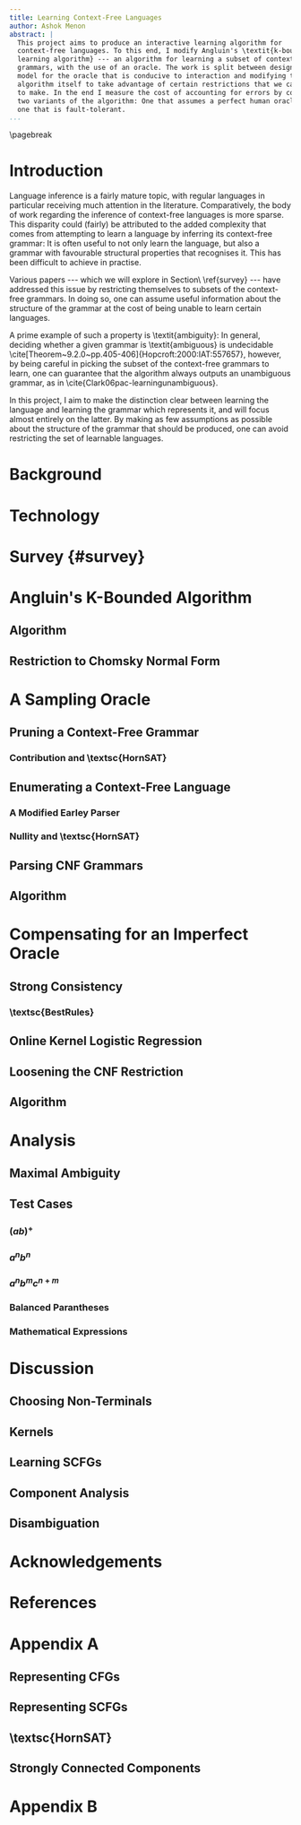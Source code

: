 ```yaml
---
title: Learning Context-Free Languages
author: Ashok Menon
abstract: |
  This project aims to produce an interactive learning algorithm for
  context-free languages. To this end, I modify Angluin's \textit{k-bounded
  learning algorithm} --- an algorithm for learning a subset of context-free
  grammars, with the use of an oracle. The work is split between designing a
  model for the oracle that is conducive to interaction and modifying the
  algorithm itself to take advantage of certain restrictions that we can afford
  to make. In the end I measure the cost of accounting for errors by comparing
  two variants of the algorithm: One that assumes a perfect human oracle, and
  one that is fault-tolerant.
...
```

\pagebreak

# Introduction
Language inference is a fairly mature topic, with regular languages in
particular receiving much attention in the literature. Comparatively, the body
of work regarding the inference of context-free languages is more sparse. This
disparity could (fairly) be attributed to the added complexity that comes from
attempting to learn a language by inferring its context-free grammar: It is
often useful to not only learn the language, but also a grammar with favourable
structural properties that recognises it. This has been difficult to achieve
in practise.

Various papers --- which we will explore in Section\ \ref{survey} --- have
addressed this issue by restricting themselves to subsets of the context-free
grammars. In doing so, one can assume useful information about the structure of
the grammar at the cost of being unable to learn certain languages.

A prime example of such a property is \textit{ambiguity}: In general, deciding
whether a given grammar is \textit{ambiguous} is undecidable
\cite[Theorem~9.2.0~pp.405-406]{Hopcroft:2000:IAT:557657}, however, by being
careful in picking the subset of the context-free grammars to learn, one can
guarantee that the algorithm always outputs an unambiguous grammar, as in
\cite{Clark06pac-learningunambiguous}.

In this project, I aim to make the distinction clear between learning the
language and learning the grammar which represents it, and will focus almost
entirely on the latter. By making as few assumptions as possible about the
structure of the grammar that should be produced, one can avoid restricting the
set of learnable languages.

# Background

# Technology

# Survey {#survey}

# Angluin's K-Bounded Algorithm

## Algorithm

## Restriction to Chomsky Normal Form

# A Sampling Oracle

## Pruning a Context-Free Grammar

### Contribution and \textsc{HornSAT}

## Enumerating a Context-Free Language

### A Modified Earley Parser

### Nullity and \textsc{HornSAT}

## Parsing CNF Grammars

## Algorithm

# Compensating for an Imperfect Oracle

## Strong Consistency

### \textsc{BestRules}

## Online Kernel Logistic Regression

## Loosening the CNF Restriction

## Algorithm

# Analysis

## Maximal Ambiguity

## Test Cases

### ${(ab)}^+$

### $a^{n}b^{n}$

### $a^{n}b^{m}c^{n+m}$

### Balanced Parantheses

### Mathematical Expressions

# Discussion

## Choosing Non-Terminals

## Kernels

## Learning SCFGs

## Component Analysis

## Disambiguation

# Acknowledgements

# References

# Appendix A <!-- Subsidiary Listings -->

## Representing CFGs

## Representing SCFGs

## \textsc{HornSAT}

## Strongly Connected Components

# Appendix B <!-- Tests -->
